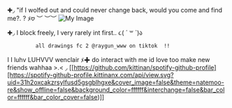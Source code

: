 ✚◞ "if I wolfed out and could never change back, would you come and find me?. ? ﾒ𖹭
 ︶ ︶︶
![My Image](https://i.postimg.cc/WzXkNdSw/Untitled119-20250908155328.png)


✚◞ I block freely, I very rarely int first.. ૮( ´ ꒳ `)ა 

             all drawings fc 2 @raygun_www on tiktok  !! 
I
I luhv LUHVVV wenclair ﾒ✚ do interact with me id love too make new friends wahhaa >.<
◞ [[https://github.com/kittinan/spotify-github-profile][https://spotify-github-profile.kittinanx.com/api/view.svg?uid=31h2oxcakzrsylfusd5gsgblhgxe&cover_image=false&theme=natemoo-re&show_offline=false&background_color=ffffff&interchange=false&bar_color=ffffff&bar_color_cover=false)]]
